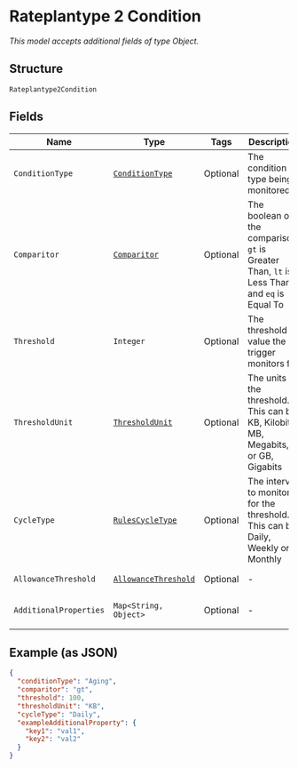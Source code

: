 
# Rateplantype 2 Condition

*This model accepts additional fields of type Object.*

## Structure

`Rateplantype2Condition`

## Fields

| Name | Type | Tags | Description | Getter | Setter |
|  --- | --- | --- | --- | --- | --- |
| `ConditionType` | [`ConditionType`](../../doc/models/condition-type.md) | Optional | The condition type being monitored | ConditionType getConditionType() | setConditionType(ConditionType conditionType) |
| `Comparitor` | [`Comparitor`](../../doc/models/comparitor.md) | Optional | The boolean of the comparison. `gt` is Greater Than, `lt` is Less Than and `eq` is Equal To | Comparitor getComparitor() | setComparitor(Comparitor comparitor) |
| `Threshold` | `Integer` | Optional | The threshold value the trigger monitors for | Integer getThreshold() | setThreshold(Integer threshold) |
| `ThresholdUnit` | [`ThresholdUnit`](../../doc/models/threshold-unit.md) | Optional | The units of the threshold. This can be KB, Kilobits, MB, Megabits, or GB, Gigabits | ThresholdUnit getThresholdUnit() | setThresholdUnit(ThresholdUnit thresholdUnit) |
| `CycleType` | [`RulesCycleType`](../../doc/models/rules-cycle-type.md) | Optional | The interval to monitor for the threshold. This can be Daily, Weekly or Monthly | RulesCycleType getCycleType() | setCycleType(RulesCycleType cycleType) |
| `AllowanceThreshold` | [`AllowanceThreshold`](../../doc/models/allowance-threshold.md) | Optional | - | AllowanceThreshold getAllowanceThreshold() | setAllowanceThreshold(AllowanceThreshold allowanceThreshold) |
| `AdditionalProperties` | `Map<String, Object>` | Optional | - | Object getAdditionalProperty(String key) | additionalProperty(String key, Object value) |

## Example (as JSON)

```json
{
  "conditionType": "Aging",
  "comparitor": "gt",
  "threshold": 100,
  "thresholdUnit": "KB",
  "cycleType": "Daily",
  "exampleAdditionalProperty": {
    "key1": "val1",
    "key2": "val2"
  }
}
```

